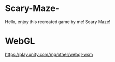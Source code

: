 # Scary-Maze-
Hello, enjoy this recreated game by me! Scary Maze!


# WebGL
https://play.unity.com/mg/other/webgl-wsm
